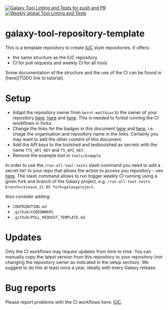 [![Galaxy Tool Linting and Tests for push and PR](https://github.com/bernt-matthias/galaxy-tool-repository-template/actions/workflows/pr.yaml/badge.svg?branch=main)](https://github.com/bernt-matthias/galaxy-tool-repository-template/actions/workflows/pr.yaml/badge.svg)
[![Weekly global Tool Linting and Tests](https://github.com/bernt-matthias/galaxy-tool-repository-template/actions/workflows/ci.yaml/badge.svg?branch=master)](https://github.com/bernt-matthias/galaxy-tool-repository-template/actions/workflows/ci.yaml/badge.svg)

# galaxy-tool-repository-template

This is a template repository to create [IUC](https://github.com/galaxyproject/tools-iuc) style repositories.
It offers:

- the same structure as the IUC repository
- CI for pull requests and weekly CI for all tools

Some documentation of the structure and the use of the CI can be found in [here](TODO link to tutorial).

Setup
=====

- Adapt the repository owner from `bernt-matthias` to the owner of your repository [here](https://github.com/bernt-matthias/galaxy-tool-repository-template/blob/e871ac150d8273b51b46a379f15dfbf4b1af0ddd/.github/workflows/ci.yaml#L15), [here](https://github.com/bernt-matthias/galaxy-tool-repository-template/blob/e871ac150d8273b51b46a379f15dfbf4b1af0ddd/.github/workflows/pr.yaml#L304) and [here](https://github.com/bernt-matthias/galaxy-tool-repository-template/blob/e871ac150d8273b51b46a379f15dfbf4b1af0ddd/.github/workflows/slash.yaml#L10). This is needed to forbid running the CI workflows in forks.
- Change the links for the badges in this document [here](https://github.com/bernt-matthias/galaxy-tool-repository-template/blob/e871ac150d8273b51b46a379f15dfbf4b1af0ddd/README.md#L1) and [here](https://github.com/bernt-matthias/galaxy-tool-repository-template/blob/e871ac150d8273b51b46a379f15dfbf4b1af0ddd/README.md#L2), i.e. chage the organisation and repository name in the links. Certainly you may want to add the other content of this document.
- Add the API keys to the toolshed and testtoolshed as secrets with the name `TTS_API_KEY` and `TS_API_KEY`. 
- Remove the example tool in `tools/example`


In order to use the `/run-all-tool-tests` slash command you need to add a secret `PAT` to your repo that allows the action to access
you repository - see [here](https://docs.github.com/en/actions/reference/encrypted-secrets). The slash command allows to run trigger weekly CI running using a given fork and branch of the Galaxy project, e.g. `/run-all-tool-tests branch=release_21.05 fork=galaxyproject`. 

Also consider adding:

- `CONTRIBUTING.md`
- `.github/CODEOWNERS`
- `.github/PULL_REQUEST_TEMPLATE.md`

Updates
=======

Only the CI workflows may require updates from time to time. You can manually copy the latest version from this repository to your repository (not changing the repository owner as indicated in the setup section). We suggest to do this at least once a year, ideally with every Galaxy release. 

Bug reports
===========

Please report problems with the CI workflows here: [IUC](https://github.com/galaxyproject/tools-iuc).